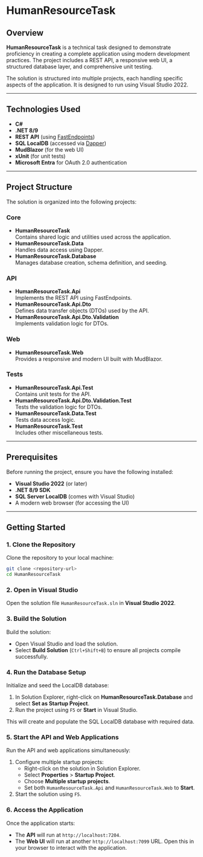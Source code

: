# HumanResourceTask

## Overview
**HumanResourceTask** is a technical task designed to demonstrate proficiency in creating a complete application using modern development practices. The project includes a REST API, a responsive web UI, a structured database layer, and comprehensive unit testing.

The solution is structured into multiple projects, each handling specific aspects of the application. It is designed to run using Visual Studio 2022.

---

## Technologies Used
- **C#**
- **.NET 8/9**
- **REST API** (using [FastEndpoints](https://fast-endpoints.com/))
- **SQL LocalDB** (accessed via [Dapper](https://github.com/DapperLib/Dapper))
- **MudBlazor** (for the web UI)
- **xUnit** (for unit tests)
- **Microsoft Entra** for OAuth 2.0 authentication

---

## Project Structure
The solution is organized into the following projects:

### Core
- **HumanResourceTask**  
  Contains shared logic and utilities used across the application.
- **HumanResourceTask.Data**  
  Handles data access using Dapper.
- **HumanResourceTask.Database**  
  Manages database creation, schema definition, and seeding.

### API
- **HumanResourceTask.Api**  
  Implements the REST API using FastEndpoints.
- **HumanResourceTask.Api.Dto**  
  Defines data transfer objects (DTOs) used by the API.
- **HumanResourceTask.Api.Dto.Validation**  
  Implements validation logic for DTOs.

### Web
- **HumanResourceTask.Web**  
  Provides a responsive and modern UI built with MudBlazor.

### Tests
- **HumanResourceTask.Api.Test**  
  Contains unit tests for the API.
- **HumanResourceTask.Api.Dto.Validation.Test**  
  Tests the validation logic for DTOs.
- **HumanResourceTask.Data.Test**  
  Tests data access logic.
- **HumanResourceTask.Test**  
  Includes other miscellaneous tests.

---

## Prerequisites
Before running the project, ensure you have the following installed:
- **Visual Studio 2022** (or later)
- **.NET 8/9 SDK**
- **SQL Server LocalDB** (comes with Visual Studio)
- A modern web browser (for accessing the UI)

---

## Getting Started

### 1. Clone the Repository
Clone the repository to your local machine:

```bash
git clone <repository-url>
cd HumanResourceTask
```

### 2. Open in Visual Studio
Open the solution file `HumanResourceTask.sln` in **Visual Studio 2022**.

### 3. Build the Solution
Build the solution:
- Open Visual Studio and load the solution.
- Select **Build Solution** (`Ctrl+Shift+B`) to ensure all projects compile successfully.

### 4. Run the Database Setup
Initialize and seed the LocalDB database:
1. In Solution Explorer, right-click on **HumanResourceTask.Database** and select **Set as Startup Project**.
2. Run the project using `F5` or **Start** in Visual Studio.

This will create and populate the SQL LocalDB database with required data.

### 5. Start the API and Web Applications
Run the API and web applications simultaneously:
1. Configure multiple startup projects:
   - Right-click on the solution in Solution Explorer.
   - Select **Properties** > **Startup Project**.
   - Choose **Multiple startup projects**.
   - Set both `HumanResourceTask.Api` and `HumanResourceTask.Web` to **Start**.
2. Start the solution using `F5`.

### 6. Access the Application
Once the application starts:
- The **API** will run at `http://localhost:7204`.
- The **Web UI** will run at another `http://localhost:7099` URL. Open this in your browser to interact with the application.
